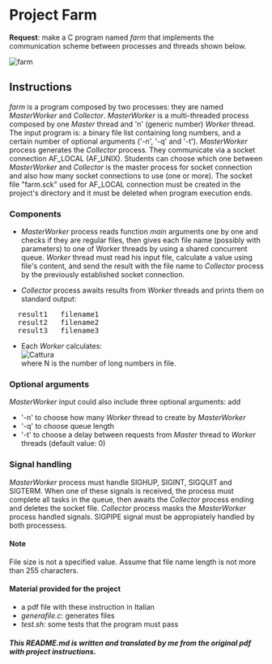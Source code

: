 # Project Farm
__Request__: make a C program named _farm_ that implements the communication scheme between processes and threads shown below. 

![farm](https://user-images.githubusercontent.com/89905733/197409107-9e1dc194-35f8-4a9f-a1ef-dad46cf9ff55.png)


## Instructions
_farm_ is a program composed by two processes: they are named _MasterWorker_ and _Collector_.
_MasterWorker_ is a multi-threaded process composed by one _Master_ thread and 'n' (generic number) _Worker_ thread.
The input program is: a binary file list containing long numbers, and a certain number of optional arguments ('-n', '-q' and '-t').
_MasterWorker_ process generates the _Collector_ process. They communicate via a socket connection AF_LOCAL (AF_UNIX). Students can choose which one between _MasterWorker_ and _Collector_ is the master process for socket connection and also how many socket connections to use (one or more). The socket file "farm.sck" used for AF_LOCAL connection must be created in the project's directory and it must be deleted when program execution ends. <br />

### Components
* _MasterWorker_ process reads function _main_ arguments one by one and checks if they are regular files, then gives each file name (possibly with parameters) to one of Worker threads by using a shared concurrent queue. _Worker_ thread must read his input file, calculate a value using file's content, and send the result with the file name to _Collector_ process by the previously established socket connection. <br />

* _Collector_ process awaits results from _Worker_ threads and prints them on standard output:
<pre>
  result1   filename1
  result2   filename2
  result3   filename3
</pre>

* Each _Worker_ calculates: <br />
![Cattura](https://user-images.githubusercontent.com/89905733/197415269-f24d26c2-e594-46b6-a2a6-ae72e2c17418.PNG) <br />
where N is the number of long numbers in file. <br />

### Optional arguments
_MasterWorker_ input could also include three optional arguments: add <br />
* '-n' to choose how many _Worker_ thread to create by _MasterWorker_
* '-q' to choose queue length
* '-t' to choose a delay between requests from _Master_ thread to _Worker_ threads (default value: 0)

### Signal handling
_MasterWorker_ process must handle SIGHUP, SIGINT, SIGQUIT and SIGTERM. When one of these signals is received, the process must complete all tasks in the queue, then awaits the _Collector_ process ending and deletes the socket file.
_Collector_ process masks the _MasterWorker_ process handled signals. SIGPIPE signal must be appropiately handled by both processess.

#### Note
File size is not a specified value. Assume that file name length is not more than 255 characters.

#### Material provided for the project
* a pdf file with these instruction in Italian 
* _generafile.c_: generates files
* _test.sh_: some tests that the program must pass

##### _This README.md is written and translated by me from the original pdf with project instructions._
